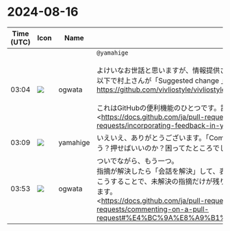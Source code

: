 # 2024-08-16

|Time (UTC)|Icon|Name|Message|
|---|---|---|---|
|03:04|![](https://avatars.slack-edge.com/2019-11-22/845042642576_070441337abaca9fb7b3_72.png)|ogwata|`@yamahige`<br><br>よけいなお世話と思いますが、情報提供させてください。<br>以下で村上さんが「Suggested change 」をしています。<br><https://github.com/vivliostyle/vivliostyle-gihyojp/pull/6#discussion_r1716889909><br><br>これはGitHubの便利機能のひとつです。詳細は下記をご参照ください。<br><https://docs.github.com/ja/pull-requests/collaborating-with-pull-requests/reviewing-changes-in-pull-requests/incorporating-feedback-in-your-pull-request|https://docs.github.com/ja/pull-requests/collaborating-with-pull-requests/reviewing-[…]-in-pull-requests/incorporating-feedback-in-your-pull-request>|
|03:09|![](https://secure.gravatar.com/avatar/fe4feacacd9e5082654778663c7e10a3.jpg?s=72&d=https%3A%2F%2Fa.slack-edge.com%2Fdf10d%2Fimg%2Favatars%2Fava_0012-72.png)|yamahige|いえいえ、ありがとうございます。「Commit suggestion」というボタンが表示されてるんだけど、どうするんだろう？押せばいいのか？困ってたところでした💦|
|03:53|![](https://avatars.slack-edge.com/2019-11-22/845042642576_070441337abaca9fb7b3_72.png)|ogwata|ついでながら、もう一つ。<br>指摘が解決したら「会話を解決」して、表示そのものを消していきます。<br>こうすることで、未解決の指摘だけが残り、すべて解決したら表示そのものがなくなり、マージしてよいことになります。<br><https://docs.github.com/ja/pull-requests/collaborating-with-pull-requests/reviewing-changes-in-pull-requests/commenting-on-a-pull-request#%E4%BC%9A%E8%A9%B1%E3%82%92%E8%A7%A3%E6%B1%BA%E3%81%99%E3%82%8B|https://docs.github.com/ja/pull-requests/collaborating-with-pull-requests/reviewing-changes-in-pull-requests/commenting-on-a-pull-request#%E4[…]2%8B><br><br>解決を、いつ、どちらがするかはなかなか微妙な問題ですが、私自身はPR作成者が独断でどんどん「解決」していくのが、マージへの近道と考えています。<br><br>相手がまだ未解決だと感じたら、いつでも「会話を再開」することもできるので。|
